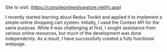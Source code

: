 Site to visit: (https://compileonlineshoestore.netlify.app)

I recently started learning about Redux Toolkit and applied it to implement a simple online shopping cart system. Initially, I used the Context API for the same purpose. While it was challenging at first, I sought assistance from various online resources, but much of the development was done independently. As a result, I have successfully created a fully functional webpage.